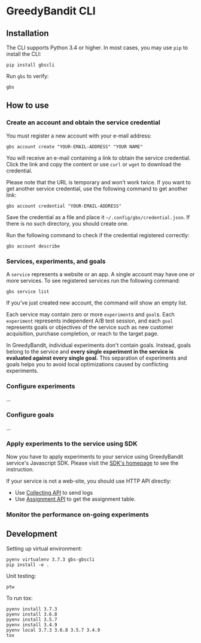 # GreedyBandit CLI

## Installation

The CLI supports Python 3.4 or higher. In most cases, you may use `pip` to
install the CLI:

    pip install gbscli

Run `gbs` to verify:

    gbs


## How to use

### Create an account and obtain the service credential

You must register a new account with your e-mail address:

    gbs account create "YOUR-EMAIL-ADDRESS" "YOUR NAME"

You will receive an e-mail containing a link to obtain the service credential.
Click the link and copy the content or use `curl` or `wget` to download the
credential.

Please note that the URL is temporary and won't work twice. If you want to get
another service credential, use the following command to get another link:

    gbs account credential "YOUR-EMAIL-ADDRESS"

Save the credential as a file and place it `~/.config/gbs/credential.json`. If
there is no such directory, you should create one.

Run the following command to check if the credential registered correctly:

    gbs account describe

### Services, experiments, and goals

A `service` represents a website or an app. A single account may have one or
more services. To see registered services run the following command:

    gbs service list

If you've just created new account, the command will show an empty list.

Each service may contain zero or more `experiment`s and `goal`s. Each
`experiment` represents independent A/B test session, and each `goal` represents
goals or objectives of the service such as new customer acquisition, purchase
completion, or reach to the target page.

In GreedyBandit, individual experiments don't contain goals. Instead, goals
belong to the service and **every single experiment in the service is evaluated
against every single goal.**  This separation of experiments and goals helps
you to avoid local optimizations caused by conflicting experiments.

### Configure experiments

...

### Configure goals

...

### Apply experiments to the service using SDK

Now you have to apply experiments to your service using GreedyBandit service's
Javascript SDK. Please visit the
[SDK's homepage](https://github.com/boxnwhiskr/gbsdk-js) to see the instruction.

If your service is not a web-site, you should use HTTP API directly:

* Use [Collecting API](https://api.greedybandit.com/ui/#/collect) to send logs
* Use [Assignment API](https://api.greedybandit.com/ui/#/assignment) to get the
  assignment table.

### Monitor the performance on-going experiments


## Development

Setting up virtual environment:

    pyenv virtualenv 3.7.3 gbs-gbscli
    pip install -e .

Unit testing:

    ptw

To run tox:

    pyenv install 3.7.3
    pyenv install 3.6.8
    pyenv install 3.5.7
    pyenv install 3.4.9
    pyenv local 3.7.3 3.6.8 3.5.7 3.4.9
    tox
